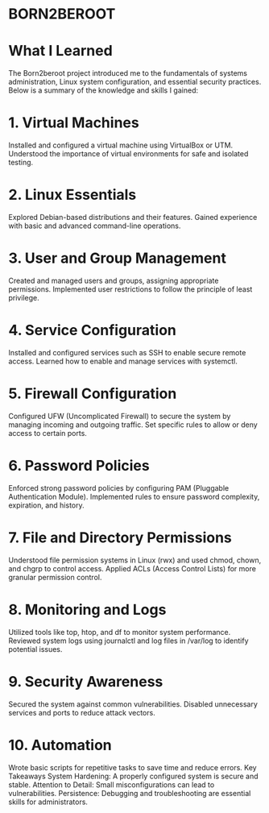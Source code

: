 # BORN2BEROOT
# What I Learned
The Born2beroot project introduced me to the fundamentals of systems administration, Linux system configuration, and essential security practices. Below is a summary of the knowledge and skills I gained:

# 1. Virtual Machines
Installed and configured a virtual machine using VirtualBox or UTM.
Understood the importance of virtual environments for safe and isolated testing.
# 2. Linux Essentials
Explored Debian-based distributions and their features.
Gained experience with basic and advanced command-line operations.
# 3. User and Group Management
Created and managed users and groups, assigning appropriate permissions.
Implemented user restrictions to follow the principle of least privilege.
# 4. Service Configuration
Installed and configured services such as SSH to enable secure remote access.
Learned how to enable and manage services with systemctl.
# 5. Firewall Configuration
Configured UFW (Uncomplicated Firewall) to secure the system by managing incoming and outgoing traffic.
Set specific rules to allow or deny access to certain ports.
# 6. Password Policies
Enforced strong password policies by configuring PAM (Pluggable Authentication Module).
Implemented rules to ensure password complexity, expiration, and history.
# 7. File and Directory Permissions
Understood file permission systems in Linux (rwx) and used chmod, chown, and chgrp to control access.
Applied ACLs (Access Control Lists) for more granular permission control.
# 8. Monitoring and Logs
Utilized tools like top, htop, and df to monitor system performance.
Reviewed system logs using journalctl and log files in /var/log to identify potential issues.
# 9. Security Awareness
Secured the system against common vulnerabilities.
Disabled unnecessary services and ports to reduce attack vectors.
# 10. Automation
Wrote basic scripts for repetitive tasks to save time and reduce errors.
Key Takeaways
System Hardening: A properly configured system is secure and stable.
Attention to Detail: Small misconfigurations can lead to vulnerabilities.
Persistence: Debugging and troubleshooting are essential skills for administrators.
